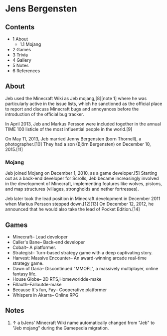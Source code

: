 # Jens Bergensten


## Contents
- 1 About
	- 1.1 Mojang
- 2 Games
- 3 Trivia
- 4 Gallery
- 5 Notes
- 6 References

## About
Jeb used the Minecraft Wiki as Jeb mojang,[8][note 1] where he was particularly active in the issue lists, which he sanctioned as the official place to report and discuss Minecraft bugs and annoyances before the introduction of the official bug tracker.

In April 2013, Jeb and Markus Persson were included together in the annual TIME 100 listicle of the most influential people in the world.[9]

On May 11, 2013, Jeb married Jenny Bergensten (born Thornell), a photographer.[10] They had a son (Björn Bergensten) on December 10, 2015.[11]

### Mojang
Jeb joined Mojang on December 1, 2010, as a game developer.[5] Starting out as a back-end developer for Scrolls, Jeb became increasingly involved in the development of Minecraft, implementing features like wolves, pistons, and map structures (villages, strongholds and nether fortresses).

Jeb later took the lead position in Minecraft development in December 2011 when Markus Persson stepped down.[12][13] On December 12, 2012, he announced that he would also take the lead of Pocket Edition.[14]

## Games
- Minecraft– Lead developer
- Caller's Bane– Back-end developer
- Cobalt– A platformer.
- Strategist– Turn-based strategy game with a deep captivating story.
- Harvest: Massive Encounter– An award-winning arcade real-time strategy game.
- Dawn of Daria– Discontinued "MMOFL", a massively multiplayer, online fantasy life.
- House Globe– 2D RTS,Homeworldde-make
- Fillauth–Falloutde-make
- Because It's fun, Fay– Cooperative platformer
- Whispers in Akarra– Online RPG

## Notes
1. ↑ a bJens' Minecraft Wiki name automatically changed from "Jeb" to "Jeb mojang" during the Gamepedia migration.


